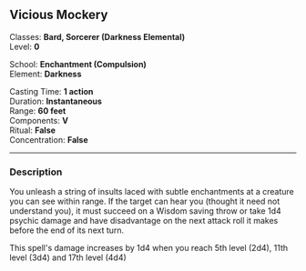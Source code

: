 ## Vicious Mockery

Classes: **Bard, Sorcerer (Darkness Elemental)**  
Level: **0**  

School: **Enchantment (Compulsion)**  
Element: **Darkness**  

Casting Time: **1 action**  
Duration: **Instantaneous**  
Range: **60 feet**  
Components: **V**  
Ritual: **False**  
Concentration: **False**  

------

### Description

You unleash a string of insults laced with subtle enchantments at a creature you can see within range. If the target can hear you (thought it need not understand you), it must succeed on a Wisdom saving throw or take 1d4 psychic damage and have disadvantage on the next attack roll it makes before the end of its next turn.

This spell's damage increases by 1d4 when you reach 5th level (2d4), 11th level (3d4) and 17th level (4d4)